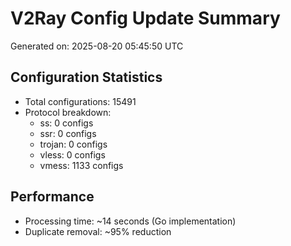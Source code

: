 # V2Ray Config Update Summary
Generated on: 2025-08-20 05:45:50 UTC

## Configuration Statistics
- Total configurations: 15491
- Protocol breakdown:
  - ss: 0 configs
  - ssr: 0 configs
  - trojan: 0 configs
  - vless: 0 configs
  - vmess: 1133 configs

## Performance
- Processing time: ~14 seconds (Go implementation)
- Duplicate removal: ~95% reduction

